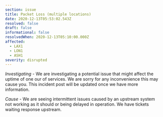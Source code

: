 ```yaml
---
section: issue
title: Packet Loss (multiple locations)
date: 2020-12-13T05:53:02.543Z
resolved: false
draft: false
informational: false
resolvedWhen: 2020-12-13T05:10:00.000Z
affected:
  - LAX1
  - LON1
  - ASH1
severity: disrupted
---
```

*Investigating* - We are investigating a potential issue that might affect the uptime of one our of services. We are sorry for any inconvenience this may cause you. This incident post will be updated once we have more information.

*Cause* - We are seeing intermittent issues caused by an upstream system not working as it should or being delayed in operation. We have tickets waiting response upstream.